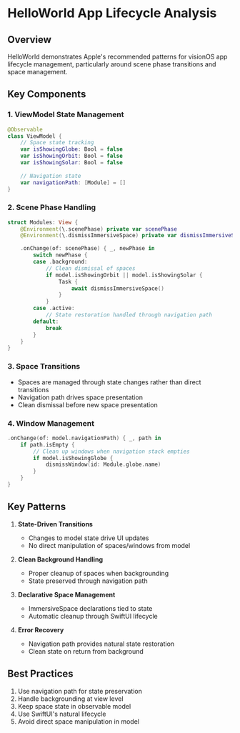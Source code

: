 # HelloWorld App Lifecycle Analysis

## Overview
HelloWorld demonstrates Apple's recommended patterns for visionOS app lifecycle management, particularly around scene phase transitions and space management.

## Key Components

### 1. ViewModel State Management
```swift
@Observable
class ViewModel {
    // Space state tracking
    var isShowingGlobe: Bool = false 
    var isShowingOrbit: Bool = false
    var isShowingSolar: Bool = false
    
    // Navigation state
    var navigationPath: [Module] = []
}
```

### 2. Scene Phase Handling
```swift
struct Modules: View {
    @Environment(\.scenePhase) private var scenePhase
    @Environment(\.dismissImmersiveSpace) private var dismissImmersiveSpace

    .onChange(of: scenePhase) { _, newPhase in
        switch newPhase {
        case .background:
            // Clean dismissal of spaces
            if model.isShowingOrbit || model.isShowingSolar {
                Task {
                    await dismissImmersiveSpace()
                }
            }
        case .active:
            // State restoration handled through navigation path
        default:
            break
        }
    }
}
```

### 3. Space Transitions
- Spaces are managed through state changes rather than direct transitions
- Navigation path drives space presentation
- Clean dismissal before new space presentation

### 4. Window Management 
```swift
.onChange(of: model.navigationPath) { _, path in
    if path.isEmpty {
        // Clean up windows when navigation stack empties
        if model.isShowingGlobe {
            dismissWindow(id: Module.globe.name)
        }
    }
}
```

## Key Patterns

1. **State-Driven Transitions**
   - Changes to model state drive UI updates
   - No direct manipulation of spaces/windows from model

2. **Clean Background Handling**
   - Proper cleanup of spaces when backgrounding
   - State preserved through navigation path

3. **Declarative Space Management**
   - ImmersiveSpace declarations tied to state
   - Automatic cleanup through SwiftUI lifecycle

4. **Error Recovery**
   - Navigation path provides natural state restoration
   - Clean state on return from background

## Best Practices

1. Use navigation path for state preservation
2. Handle backgrounding at view level
3. Keep space state in observable model
4. Use SwiftUI's natural lifecycle
5. Avoid direct space manipulation in model 